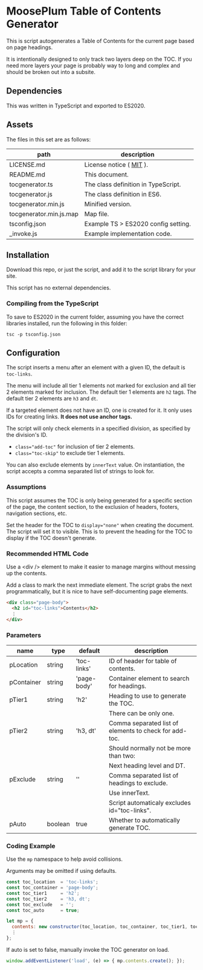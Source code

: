 # MoosePlum Table of Contents Generator

This is script autogenerates a Table of Contents for the current page based on page headings.

It is intentionally designed to only track two layers deep on the TOC. If you need more layers your page is probably way to long and complex and should be broken out into a subsite.

## Dependencies

This was written in TypeScript and exported to ES2020.

## Assets

The files in this set are as follows:

| path                    | description                                        |
| ----------------------- | -------------------------------------------------- |
| LICENSE.md              | License notice ( [MIT](https://mit-license.org) ). |
| README.md               | This document.                                     |
| tocgenerator.ts         | The class definition in TypeScript.                |
| tocgenerator.js         | The class definition in ES6.                       |
| tocgenerator.min.js     | Minified version.                                  |
| tocgenerator.min.js.map | Map file.                                          |
| tsconfig.json           | Example TS > ES2020 config setting.                |
| _invoke.js              | Example implementation code.                       |

## Installation

Download this repo, or just the script, and add it to the script library for your site.

This script has no external dependencies.

### Compiling from the TypeScript

To save to ES2020 in the current folder, assuming you have the correct libraries installed, run the following in this folder:

`tsc -p tsconfig.json`

## Configuration

The script inserts a menu after an element with a given ID, the default is `toc-links`.

The menu will include all tier 1 elements not marked for exclusion and all tier 2 elements marked for inclusion. The default tier 1 elements are `h2` tags. The default tier 2 elements are `h3` and `dt`.

If a targeted element does not have an ID, one is created for it. It only uses IDs for creating links. **It does not use anchor tags.**

The script will only check elements in a specified division, as specified by the division's ID.

- `class="add-toc"` for inclusion of tier 2 elements.
- `class="toc-skip"` to exclude tier 1 elements.

You can also exclude elements by `innerText` value. On instantiation, the script accepts a comma separated list of strings to look for.

### Assumptions

This script assumes the TOC is only being generated for a specific section of the page, the content section, to the exclusion of headers, footers, navigation sections, etc.

Set the header for the TOC to `display="none"` when creating the document. The script will set it to visible. This is to prevent the heading for the TOC to display if the TOC doesn't generate.

### Recommended HTML Code

Use a &lt;div /&gt; element to make it easier to manage margins without messing up the contents.

Add a class to mark the next immediate element. The script grabs the next programmatically, but it is nice to have self-documenting page elements.

```html
<div class="page-body">
  <h2 id="toc-links">Contents</h2>
  ⋮
</div>
```

### Parameters

| name        | type      | default     | description
| ----------  | --------- | ----------  | ----------
| pLocation   | string    | 'toc-links' | ID of header for table of contents.
| pContainer  | string    | 'page-body' | Container element to search for headings.
| pTier1      | string    | 'h2'        | Heading to use to generate the TOC.
|             |           |             | There can be only one.
| pTier2      | string    | 'h3, dt'    | Comma separated list of elements to check for add-toc.
|             |           |             | Should normally not be more than two:
|             |           |             | Next heading level and DT.
| pExclude    | string    | ''          | Comma separated list of headings to exclude.
|             |           |             | Use innerText.
|             |           |             | Script automaticaly excludes id="toc-links".
| pAuto       | boolean   | true        | Whether to automatically generate TOC.

### Coding Example

Use the `mp` namespace to help avoid collisions.

Arguments may be omitted if using defaults.

```js
const toc_location  = 'toc-links';
const toc_container = 'page-body';
const toc_tier1     = 'h2';
const toc_tier2     = 'h3, dt';
const toc_exclude   = '';
const toc_auto      = true;

let mp = {
  contents: new constructor(toc_location, toc_container, toc_tier1, toc_tier2, toc_exclude, toc_auto),
  ⋮
};
```

If auto is set to false, manually invoke the TOC generator on load.

```js
window.addEventListener('load', (e) => { mp.contents.create(); });
```
